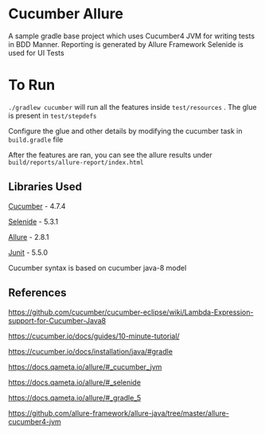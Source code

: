 # Cucumber Allure

A sample gradle base project which uses Cucumber4 JVM for writing tests in BDD Manner. Reporting is generated by Allure Framework
Selenide is used for UI Tests

# To Run

`./gradlew cucumber` will run all the features inside `test/resources` . The glue is present in `test/stepdefs`

Configure the glue and other details by modifying the cucumber task in `build.gradle` file

After the features are ran, you can see the allure results under `build/reports/allure-report/index.html`

## Libraries Used

[Cucumber](https://cucumber.io/docs) - 4.7.4

[Selenide](https://selenide.org/) - 5.3.1

[Allure](http://allure.qatools.ru/) - 2.8.1

[Junit](https://junit.org/junit5/docs/current/user-guide/) - 5.5.0

Cucumber syntax is based on cucumber java-8 model


## References

https://github.com/cucumber/cucumber-eclipse/wiki/Lambda-Expression-support-for-Cucumber-Java8

https://cucumber.io/docs/guides/10-minute-tutorial/

https://cucumber.io/docs/installation/java/#gradle

https://docs.qameta.io/allure/#_cucumber_jvm

https://docs.qameta.io/allure/#_selenide

https://docs.qameta.io/allure/#_gradle_5

https://github.com/allure-framework/allure-java/tree/master/allure-cucumber4-jvm




